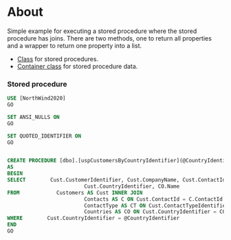 ﻿# About

Simple example for executing a stored procedure where the stored procedure has joins. There are two methods, one to return all properties and a wrapper to return one property into a list.

- [Class](https://github.com/karenpayneoregon/csharp-features/blob/master/EntityFrameworkCoreStoredProcedures/Context/StoredProcedures.cs) for stored procedures.
- [Container class](http://example.com) for stored procedure data.
### Stored procedure

```sql
USE [NorthWind2020]
GO

SET ANSI_NULLS ON
GO

SET QUOTED_IDENTIFIER ON
GO


CREATE PROCEDURE [dbo].[uspCustomersByCountryIdentifier](@CountryIdentifier int)
AS
BEGIN
SELECT        Cust.CustomerIdentifier, Cust.CompanyName, Cust.ContactId, CT.ContactTitle, C.FirstName, C.LastName, Cust.Street, Cust.City, Cust.Region, Cust.PostalCode, Cust.Phone, Cust.ContactTypeIdentifier, Cust.ModifiedDate, 
                         Cust.CountryIdentifier, CO.Name
FROM            Customers AS Cust INNER JOIN
                         Contacts AS C ON Cust.ContactId = C.ContactId INNER JOIN
                         ContactType AS CT ON Cust.ContactTypeIdentifier = CT.ContactTypeIdentifier AND C.ContactTypeIdentifier = CT.ContactTypeIdentifier INNER JOIN
                         Countries AS CO ON Cust.CountryIdentifier = CO.CountryIdentifier
WHERE        Cust.CountryIdentifier = @CountryIdentifier
END
GO


```
